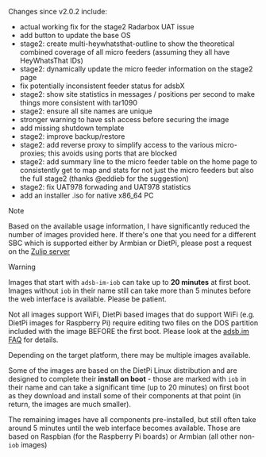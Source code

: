 Changes since v2.0.2 include:
- actual working fix for the stage2 Radarbox UAT issue
- add button to update the base OS
- stage2: create multi-heywhatsthat-outline to show the theoretical combined coverage of all micro feeders (assuming they all have HeyWhatsThat IDs)
- stage2: dynamically update the micro feeder information on the stage2 page
- fix potentially inconsistent feeder status for adsbX
- stage2: show site statistics in messages / positions per second to make things more consistent with tar1090
- stage2: ensure all site names are unique
- stronger warning to have ssh access before securing the image
- add missing shutdown template
- stage2: improve backup/restore
- stage2: add reverse proxy to simplify access to the various micro-proxies; this avoids using ports that are blocked
- stage2: add summary line to the micro feeder table on the home page to consistently get to map and stats for not just the micro feeders but also the full stage2 (thanks @eddieb for the suggestion)
- stage2: fix UAT978 forwading and UAT978 statistics
- add an installer .iso for native x86_64 PC

> [!NOTE]
> Based on the available usage information, I have significantly reduced the number of images provided here. If there's one that you need for a different SBC which is supported either by Armbian or DietPi, please post a request on the [Zulip server](https://adsblol.zulipchat.com/#narrow/stream/391168-adsb-feeder-image)

> [!WARNING]
> Images that start with `adsb-im-iob` can take up to **20 minutes** at first boot. Images without `iob` in their name still can take more than 5 minutes before the web interface is available. Please be patient.
>
> Not all images support WiFi, DietPi based images that do support WiFi (e.g. DietPi images for Raspberry Pi) require editing two files on the DOS partition included with the image BEFORE the first boot. Please look at the [adsb.im FAQ](https://adsb.im/faq) for details.

Depending on the target platform, there may be multiple images available.

Some of the images are based on the DietPi Linux distribution and are designed to complete their **install on boot** - those are marked with `iob` in their name and can take a significant time (up to 20 minutes) on first boot as they download and install some of their components at that point (in return, the images are much smaller).

The remaining images have all components pre-installed, but still often take around 5 minutes until the web interface becomes available. Those are based on Raspbian (for the Raspberry Pi boards) or Armbian (all other non-`iob` images)



